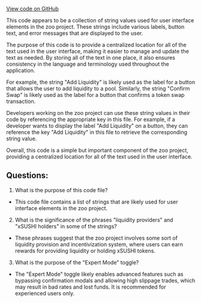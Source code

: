 [View code on GitHub](zoo-labs/zoo/blob/master/core/locale/hi.json)

This code appears to be a collection of string values used for user interface elements in the zoo project. These strings include various labels, button text, and error messages that are displayed to the user. 

The purpose of this code is to provide a centralized location for all of the text used in the user interface, making it easier to manage and update the text as needed. By storing all of the text in one place, it also ensures consistency in the language and terminology used throughout the application.

For example, the string "Add Liquidity" is likely used as the label for a button that allows the user to add liquidity to a pool. Similarly, the string "Confirm Swap" is likely used as the label for a button that confirms a token swap transaction.

Developers working on the zoo project can use these string values in their code by referencing the appropriate key in this file. For example, if a developer wants to display the label "Add Liquidity" on a button, they can reference the key "Add Liquidity" in this file to retrieve the corresponding string value.

Overall, this code is a simple but important component of the zoo project, providing a centralized location for all of the text used in the user interface.
## Questions: 
 1. What is the purpose of this code file?
- This code file contains a list of strings that are likely used for user interface elements in the zoo project.

2. What is the significance of the phrases "liquidity providers" and "xSUSHI holders" in some of the strings?
- These phrases suggest that the zoo project involves some sort of liquidity provision and incentivization system, where users can earn rewards for providing liquidity or holding xSUSHI tokens.

3. What is the purpose of the "Expert Mode" toggle?
- The "Expert Mode" toggle likely enables advanced features such as bypassing confirmation modals and allowing high slippage trades, which may result in bad rates and lost funds. It is recommended for experienced users only.